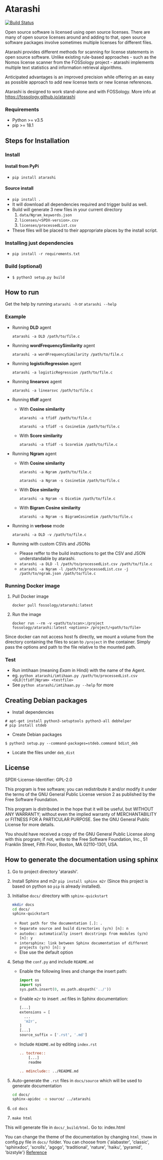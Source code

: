 # Atarashi

[![Build Status](https://travis-ci.com/fossology/atarashi.svg?branch=master)](https://travis-ci.com/fossology/atarashi)

Open source software is licensed using open source licenses. There are many
of open source licenses around and adding to that, open source software
packages involve sometimes multiple licenses for different files.

Atarashi provides different methods for scanning for license statements in
open source software. Unlike existing rule-based approaches - such as the
Nomos license scanner from the FOSSology project - atarashi implements multiple
text statistics and information retrieval algorithms.

Anticipated advantages is an improved precision while offering an as easy
as possible approach to add new license texts or new license references.

Atarashi is designed to work stand-alone and with FOSSology. More info at
https://fossology.github.io/atarashi

### Requirements

- Python >= v3.5
- pip >= 18.1

## Steps for Installation

### Install

#### Install from PyPi

- `pip install atarashi`

#### Source install

- `pip install .`
- It will download all dependencies required and trigger build as well.
- Build will generate 3 new files in your current directory
    1.  `data/Ngram_keywords.json`
    2.  `licenses/<SPDX-version>.csv`
    3.  `licenses/processedList.csv`
- These files will be placed to their appropriate places by the install script.

### Installing just dependencies

- `pip install -r requirements.txt`

### Build (optional)

- `$ python3 setup.py build`

## How to run

Get the help by running `atarashi -h` or `atarashi --help`

### Example

- Running **DLD** agent

    `atarashi -a DLD /path/to/file.c`
- Running **wordFrequencySimilarity** agent

    `atarashi -a wordFrequencySimilarity /path/to/file.c`
- Running **logisticRegression** agent

    `atarashi -a logisticRegression /path/to/file.c`
- Running **linearsvc** agent

    `atarashi -a linearsvc /path/to/file.c`
- Running **tfidf** agent
    - With **Cosine similarity**

        `atarashi -a tfidf /path/to/file.c`

        `atarashi -a tfidf -s CosineSim /path/to/file.c`
    - With **Score similarity**

        `atarashi -a tfidf -s ScoreSim /path/to/file.c`
- Running **Ngram** agent
    - With **Cosine similarity**

        `atarashi -a Ngram /path/to/file.c`

        `atarashi -a Ngram -s CosineSim /path/to/file.c`
    - With **Dice similarity**

        `atarashi -a Ngram -s DiceSim /path/to/file.c`
    - With **Bigram Cosine similarity**

        `atarashi -a Ngram -s BigramCosineSim /path/to/file.c`
- Running in **verbose** mode

    `atarashi -a DLD -v /path/to/file.c`
- Running with custom CSVs and JSONs
    - Please reffer to the build instructions to get the CSV and JSON
    understandable by atarashi.
    - `atarashi -a DLD -l /path/to/processedList.csv /path/to/file.c`
    - `atarashi -a Ngram -l /path/to/processedList.csv -j /path/to/ngram.json /path/to/file.c`

### Running Docker image
1. Pull Docker image

    `docker pull fossology/atarashi:latest`
2. Run the image

    `docker run --rm -v <path/to/scan>:/project fossology/atarashi:latest <options> /project/<path/to/file>`

Since docker can not access host fs directly, we mount a volume from the
directory containing the files to scan to `/project` in the container. Simply
pass the options and path to the file relative to the mounted path.

### Test

- Run imtihaan (meaning *Exam* in Hindi) with the name of the Agent.
- eg. `python atarashi/imtihaan.py /path/to/processedList.csv <DLD|tfidf|Ngram> <testfile>`
- See `python atarashi/imtihaan.py --help` for more

## Creating Debian packages

- Install dependencies
```
# apt-get install python3-setuptools python3-all debhelper
# pip install stdeb
```
- Create Debian packages
```
$ python3 setup.py --command-packages=stdeb.command bdist_deb
```
- Locate the files under `deb_dist`

## License

SPDX-License-Identifier: GPL-2.0

This program is free software; you can redistribute it and/or modify
it under the terms of the GNU General Public License version 2
as published by the Free Software Foundation.

This program is distributed in the hope that it will be useful,
but WITHOUT ANY WARRANTY; without even the implied warranty of
MERCHANTABILITY or FITNESS FOR A PARTICULAR PURPOSE.
See the GNU General Public License for more details.

You should have received a copy of the GNU General Public License
along with this program; if not, write to the Free Software Foundation,
Inc., 51 Franklin Street, Fifth Floor, Boston, MA 02110-1301, USA.

## How to generate the documentation using sphinx

1. Go to project directory 'atarashi'.
2. Install Sphinx and m2r `pip install sphinx m2r` (Since this project is based on python so `pip` is already installed).
3. Initialise `docs/` directory with `sphinx-quickstart`

    ```bash
    mkdir docs
    cd docs/
    sphinx-quickstart
    ```
   - `Root path for the documentation [.]: .`
   - `Separate source and build directories (y/n) [n]: n`
   - `autodoc: automatically insert docstrings from modules (y/n) [n]: y`
   - `intersphinx: link between Sphinx documentation of different projects (y/n) [n]: y`
   - Else use the default option
4. Setup the `conf.py` and include `README.md`
   - Enable the following lines and change the insert path:

        ```python
        import os
        import sys
        sys.path.insert(0, os.path.abspath('../'))
        ```
   - Enable `m2r` to insert `.md` files in Sphinx documentation:

        ```python
        [...]
        extensions = [
          ...
          'm2r',
        ]
        [...]
        source_suffix = ['.rst', '.md']
        ```
   - Include `README.md` by editing `index.rst`

        ```rst
        .. toctree::
            [...]
            readme

        .. mdinclude:: ../README.md
        ```
5. Auto-generate the `.rst` files in `docs/source` which will be used to generate documentation

    ```bash
    cd docs/
    sphinx-apidoc -o source/ ../atarashi
    ```
6. `cd docs`
7. `make html`

This will generate file in `docs/_build/html`. Go to: index.html

You can change the theme of the documentation by changing `html_theme` in config.py file in `docs/` folder.
You can choose from {'alabaster', 'classic', 'sphinxdoc', 'scrolls', 'agogo', 'traditional', 'nature', 'haiku', 'pyramid', 'bizstyle'}
[Reference](https://www.sphinx-doc.org/en/master/usage/theming.html)

